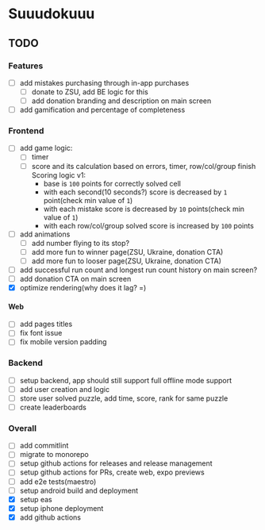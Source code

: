 # Suuudokuuu

## TODO
### Features
- [ ] add mistakes purchasing through in-app purchases
    - [ ] donate to ZSU, add BE logic for this
    - [ ] add donation branding and description on main screen
- [ ] add gamification and percentage of completeness

### Frontend
- [ ] add game logic:
  - [ ] timer
  - [ ] score and its calculation based on errors, timer, row/col/group finish
    Scoring logic v1:
      - base is `100` points for correctly solved cell
      - with each second(10 seconds?) score is decreased by `1` point(check min value of `1`)
      - with each mistake score is decreased by `10` points(check min value of `1`)
      - with each row/col/group solved score is increased by `100` points
- [ ] add animations
  - [ ] add number flying to its stop?
  - [ ] add more fun to winner page(ZSU, Ukraine, donation CTA)
  - [ ] add more fun to looser page(ZSU, Ukraine, donation CTA)
- [ ] add successful run count and longest run count history on main screen?
- [ ] add donation CTA on main screen
- [x] optimize rendering(why does it lag? =)

#### Web
- [ ] add pages titles
- [ ] fix font issue
- [ ] fix mobile version padding

### Backend
- [ ] setup backend, app should still support full offline mode support
- [ ] add user creation and logic
- [ ] store user solved puzzle, add time, score, rank for same puzzle
- [ ] create leaderboards

### Overall
- [ ] add commitlint
- [ ] migrate to monorepo
- [ ] setup github actions for releases and release management
- [ ] setup github actions for PRs, create web, expo previews
- [ ] add e2e tests(maestro)
- [ ] setup android build and deployment
- [x] setup eas
- [x] setup iphone deployment
- [x] add github actions
